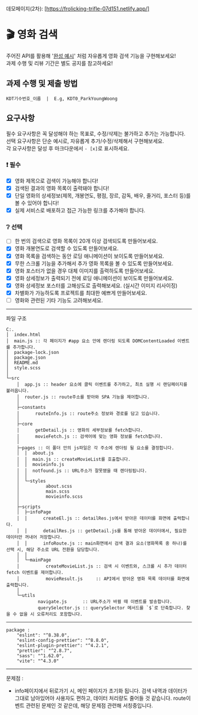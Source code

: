 데모페이지(2차): [https://frolicking-trifle-07d151.netlify.app/]
# 🎬 영화 검색

주어진 API를 활용해 '[완성 예시](https://stupefied-hodgkin-d9d350.netlify.app/)' 처럼 자유롭게 영화 검색 기능을 구현해보세요!  
과제 수행 및 리뷰 기간은 별도 공지를 참고하세요!

## 과제 수행 및 제출 방법

```
KDT기수번호_이름  |  E.g, KDT0_ParkYoungWoong
```
## 요구사항

필수 요구사항은 꼭 달성해야 하는 목표로, 수정/삭제는 불가하고 추가는 가능합니다.    
선택 요구사항은 단순 예시로, 자유롭게 추가/수정/삭제해서 구현해보세요.  
각 요구사항은 달성 후 마크다운에서 `- [x]`로 표시하세요.  

### ❗ 필수

- [x] 영화 제목으로 검색이 가능해야 합니다!
- [x] 검색된 결과의 영화 목록이 출력돼야 합니다!
- [x] 단일 영화의 상세정보(제목, 개봉연도, 평점, 장르, 감독, 배우, 줄거리, 포스터 등)를 볼 수 있어야 합니다!
- [x] 실제 서비스로 배포하고 접근 가능한 링크를 추가해야 합니다.

### ❔ 선택

- [ ] 한 번의 검색으로 영화 목록이 20개 이상 검색되도록 만들어보세요.
- [x] 영화 개봉연도로 검색할 수 있도록 만들어보세요.
- [x] 영화 목록을 검색하는 동안 로딩 애니메이션이 보이도록 만들어보세요.
- [x] 무한 스크롤 기능을 추가해서 추가 영화 목록을 볼 수 있도록 만들어보세요.
- [x] 영화 포스터가 없을 경우 대체 이미지를 출력하도록 만들어보세요.
- [x] 영화 상세정보가 출력되기 전에 로딩 애니메이션이 보이도록 만들어보세요.
- [x] 영화 상세정보 포스터를 고해상도로 출력해보세요. (실시간 이미지 리사이징)
- [x] 차별화가 가능하도록 프로젝트를 최대한 예쁘게 만들어보세요.
- [ ] 영화와 관련된 기타 기능도 고려해보세요.
---
파일 구조
```
C:.
│  index.html
│  main.js :: 각 페이지가 #app 요소 안에 렌더링 되도록 DOMContentLoaded 이벤트를 추가합니다.
│  package-lock.json
│  package.json
│  README.md
│  style.scss
│
└─src
    │  app.js :: header 요소에 클릭 이벤트를 추가하고, 최초 실행 시 랜딩페이지를 불러옵니다.
    │  router.js :: route주소를 받아와 SPA 기능을 제어합니다.
    │
    ├─constants
    │      routeInfo.js :: route주소 정보와 경로를 담고 있습니다.
    │
    ├─core
    │      getDetail.js :: 영화의 세부정보를 fetch합니다.
    │      movieFetch.js :: 검색어에 맞는 영화 정보를 fetch합니다.
    │
    ├─pages :: 이 폴더 안의 js파일은 각 주소에 렌더링 될 요소를 결정합니다.
    │  │  about.js
    │  │  main.js :: createMovieList를 호출합니다.
    │  │  movieinfo.js
    │  │  notfound.js :: URL주소가 잘못됐을 때 렌더링됩니다.
    │  │
    │  └─styles
    │          about.scss
    │          main.scss
    │          movieinfo.scss
    │
    ├─scripts
    │  ├─infoPage
    │  │      createEl.js :: detailRes.js에서 받아온 데이터를 화면에 출력합니다.
    │  │      detailRes.js :: getDetail.js를 통해 받아온 데이터에서, 필요한 데이터만 꺼내어 저장합니다.
    │  │      infoRoute.js :: main화면에서 검색 결과 요소(영화목록 중 하나)를 선택 시, 해당 주소로 URL 전환을 담당합니다.
    │  │
    │  └─mainPage
    │          createMovieList.js :: 검색 시 이벤트와, 스크롤 시 추가 데이터 fetch 이벤트를 제어합니다.
    │          movieResult.js     :: API에서 받아온 영화 목록 데이터를 화면에 출력합니다.
    │
    └─utils
            navigate.js      :: URL주소가 바뀔 때 이벤트를 발송합니다.
            querySelector.js :: querySelector 메서드를 `$`로 단축합니다. 찾을 수 없을 시 오류처리도 포함합니다.
```
---
```
package :
    "eslint": "^8.38.0",
    "eslint-config-prettier": "^8.8.0",
    "eslint-plugin-prettier": "^4.2.1",
    "prettier": "^2.8.7",
    "sass": "^1.62.0",
    "vite": "^4.3.0"
```
---
문제점 :
+ info페이지에서 뒤로가기 시, 메인 페이지가 초기화 됩니다. 검색 내역과 데이터가 그대로 남아있어야 사용자도 편하고, 데이터 처리량도 줄어들 것 같습니다. route이벤트 관련된 문제인 것 같은데, 해당 문제점 관련해 서칭중입니다.

